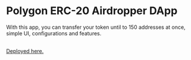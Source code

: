 # Polygon ERC-20 Airdropper DApp

With this app, you can transfer your token until to 150 addresses at once, simple UI, configurations and features. <br><br>

[Deployed here.](https://leanco.in/Polygon-ERC-20-Airdropper-dApp)
